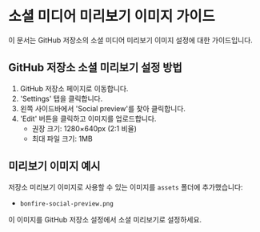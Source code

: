 # 소셜 미디어 미리보기 이미지 가이드

이 문서는 GitHub 저장소의 소셜 미디어 미리보기 이미지 설정에 대한 가이드입니다.

## GitHub 저장소 소셜 미리보기 설정 방법

1. GitHub 저장소 페이지로 이동합니다.
2. 'Settings' 탭을 클릭합니다.
3. 왼쪽 사이드바에서 'Social preview'를 찾아 클릭합니다.
4. 'Edit' 버튼을 클릭하고 이미지를 업로드합니다.
   - 권장 크기: 1280×640px (2:1 비율)
   - 최대 파일 크기: 1MB

## 미리보기 이미지 예시

저장소 미리보기 이미지로 사용할 수 있는 이미지를 `assets` 폴더에 추가했습니다:
- `bonfire-social-preview.png`

이 이미지를 GitHub 저장소 설정에서 소셜 미리보기로 설정하세요.
